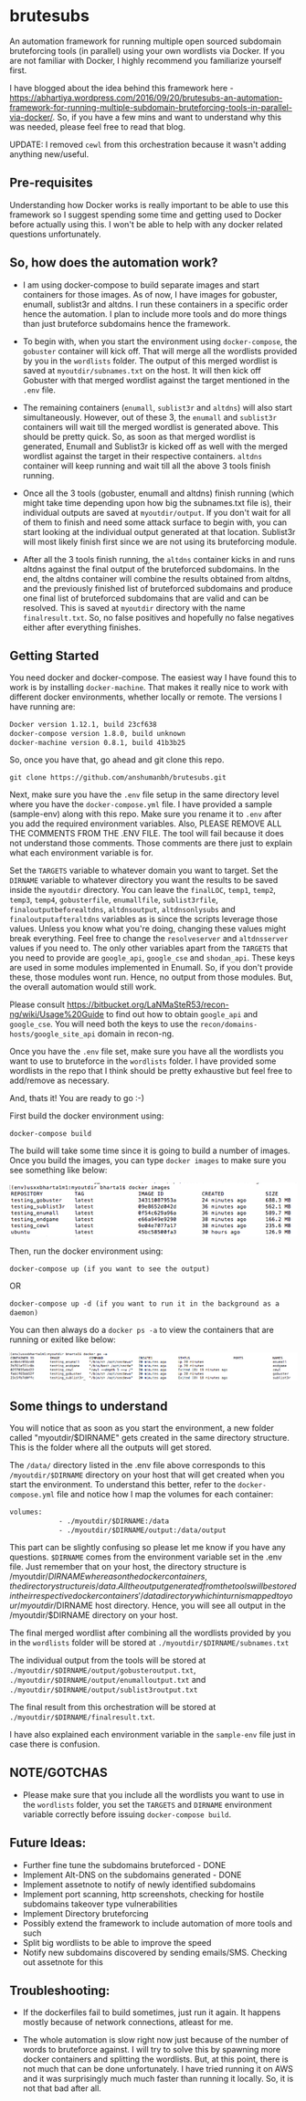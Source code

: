 # brutesubs
An automation framework for running multiple open sourced subdomain bruteforcing tools (in parallel) using your own wordlists via Docker. If you are not familiar with Docker, I highly recommend you familiarize yourself first. 

I have blogged about the idea behind this framework here - https://abhartiya.wordpress.com/2016/09/20/brutesubs-an-automation-framework-for-running-multiple-subdomain-bruteforcing-tools-in-parallel-via-docker/. So, if you have a few mins and want to understand why this was needed, please feel free to read that blog. 

UPDATE: I removed `cewl` from this orchestration because it wasn't adding anything new/useful.


## Pre-requisites
Understanding how Docker works is really important to be able to use this framework so I suggest spending some time and getting used to Docker before actually using this. I won't be able to help with any docker related questions unfortunately.



## So, how does the automation work? 
* I am using docker-compose to build separate images and start containers for those images. As of now, I have images for gobuster, enumall, sublist3r and altdns. I run these containers in a specific order hence the automation. I plan to include more tools and do more things than just bruteforce subdomains hence the framework. 

* To begin with, when you start the environment using `docker-compose`, the `gobuster` container will kick off. That will merge all the wordlists provided by you in the `wordlists` folder. The output of this merged wordlist is saved at `myoutdir/subnames.txt` on the host. It will then kick off Gobuster with that merged wordlist against the target mentioned in the `.env` file.

* The remaining containers (`enumall`, `sublist3r` and `altdns`) will also start simultaneously. However, out of these 3, the `enumall` and `sublist3r` containers will wait till the merged wordlist is generated above. This should be pretty quick. So, as soon as that merged wordlist is generated, Enumall and Sublist3r is kicked off as well with the merged wordlist against the target in their respective containers. `altdns` container will keep running and wait till all the above 3 tools finish running. 

* Once all the 3 tools (gobuster, enumall and altdns) finish running (which might take time depending upon how big the subnames.txt file is), their individual outputs are saved at `myoutdir/output`. If you don't wait for all of them to finish and need some attack surface to begin with, you can start looking at the individual output generated at that location. Sublist3r will most likely finish first since we are not using its bruteforcing module.

* After all the 3 tools finish running, the `altdns` container kicks in and runs altdns against the final output of the bruteforced subdomains. In the end, the altdns container will combine the results obtained from altdns, and the previously finished list of bruteforced subdomains and produce one final list of bruteforced subdomains that are valid and can be resolved. This is saved at `myoutdir` directory with the name `finalresult.txt`. So, no false positives and hopefully no false negatives either after everything finishes.

 

## Getting Started
You need docker and docker-compose. The easiest way I have found this to work is by installing `docker-machine`. That makes it really nice to work with different docker environments, whether locally or remote. The versions I have running are:
```
Docker version 1.12.1, build 23cf638
docker-compose version 1.8.0, build unknown
docker-machine version 0.8.1, build 41b3b25
```

So, once you have that, go ahead and git clone this repo.
```
git clone https://github.com/anshumanbh/brutesubs.git
```

Next, make sure you have the `.env` file setup in the same directory level where you have the `docker-compose.yml` file. I have provided a sample (sample-env) along with this repo. Make sure you rename it to `.env` after you add the required environment variables. Also, PLEASE REMOVE ALL THE COMMENTS FROM THE .ENV FILE. The tool will fail because it does not understand those comments. Those comments are there just to explain what each environment variable is for. 

Set the `TARGETS` variable to whatever domain you want to target. Set the `DIRNAME` variable to whatever directory you want the results to be saved inside the `myoutdir` directory. You can leave the `finalLOC`, `temp1`, `temp2`, `temp3`, `temp4`, `gobusterfile`, `enumallfile`, `sublist3rfile`, `finaloutputbeforealtdns`, `altdnsoutput`, `altdnsonlysubs` and `finaloutputafteraltdns` variables as is since the scripts leverage those values. Unless you know what you're doing, changing these values might break everything. Feel free to change the `resolveserver` and `altdnsserver` values if you need to. The only other variables apart from the `TARGETS` that you need to provide are `google_api`, `google_cse` and `shodan_api`. These keys are used in some modules implemented in Enumall. So, if you don't provide these, those modules wont run. Hence, no output from those modules. But, the overall automation would still work. 

Please consult https://bitbucket.org/LaNMaSteR53/recon-ng/wiki/Usage%20Guide to find out how to obtain `google_api` and `google_cse`. You will need both the keys to use the `recon/domains-hosts/google_site_api` domain in recon-ng.

Once you have the `.env` file set, make sure you have all the wordlists you want to use to bruteforce in the `wordlists` folder. I have provided some wordlists in the repo that I think should be pretty exhaustive but feel free to add/remove as necessary. 

And, thats it! You are ready to go :-)

First build the docker environment using:

```
docker-compose build
```

The build will take some time since it is going to build a number of images. Once you build the images, you can type `docker images` to make sure you see something like below:

![Docker Images](/img/dockerimages.png)

Then, run the docker environment using:
```
docker-compose up (if you want to see the output) 
```
OR 
```
docker-compose up -d (if you want to run it in the background as a daemon)
```

You can then always do a `docker ps -a` to view the containers that are running or exited like below:

![Docker Containers](/img/dockerps.png)



## Some things to understand
You will notice that as soon as you start the environment, a new folder called "myoutdir/$DIRNAME" gets created in the same directory structure. This is the folder where all the outputs will get stored. 

The `/data/` directory listed in the .env file above corresponds to this `/myoutdir/$DIRNAME` directory on your host that will get created when you start the environment. To understand this better, refer to the `docker-compose.yml` file and notice how I map the volumes for each container:

```
volumes:
            - ./myoutdir/$DIRNAME:/data
            - ./myoutdir/$DIRNAME/output:/data/output
```

This part can be slightly confusing so please let me know if you have any questions. `$DIRNAME` comes from the environment variable set in the .env file.
Just remember that on your host, the directory structure is /myoutdir/$DIRNAME whereas on the docker containers, the directory structure is /data. All the output generated from the tools will be stored in their respective docker containers' /data directory which in turn is mapped to your /myoutdir/$DIRNAME host directory. Hence, you will see all output in the /myoutdir/$DIRNAME directory on your host. 

The final merged wordlist after combining all the wordlists provided by you in the `wordlists` folder will be stored at `./myoutdir/$DIRNAME/subnames.txt`

The individual output from the tools will be stored at `./myoutdir/$DIRNAME/output/gobusteroutput.txt`, `./myoutdir/$DIRNAME/output/enumalloutput.txt` and `./myoutdir/$DIRNAME/output/sublist3routput.txt`

The final result from this orchestration will be stored at `./myoutdir/$DIRNAME/finalresult.txt`.

I have also explained each environment variable in the `sample-env` file just in case there is confusion. 



## NOTE/GOTCHAS
* Please make sure that you include all the wordlists you want to use in the `wordlists` folder, you set the `TARGETS` and `DIRNAME` environment variable correctly before issuing `docker-compose build`. 



## Future Ideas:

* Further fine tune the subdomains bruteforced - DONE
* Implement Alt-DNS on the subdomains generated - DONE
* Implement assetnote to notify of newly identified subdomains
* Implement port scanning, http screenshots, checking for hostile subdomains takeover type vulnerabilities
* Implement Directory bruteforcing
* Possibly extend the framework to include automation of more tools and such
* Split big wordlists to be able to improve the speed
* Notify new subdomains discovered by sending emails/SMS. Checking out assetnote for this



## Troubleshooting:

* If the dockerfiles fail to build sometimes, just run it again. It happens mostly because of network connections, atleast for me. 

* The whole automation is slow right now just because of the number of words to bruteforce against. I will try to solve this by spawning more docker containers and splitting the wordlists. But, at this point, there is not much that can be done unfortunately. I have tried running it on AWS and it was surprisingly much much faster than running it locally. So, it is not that bad after all. 


